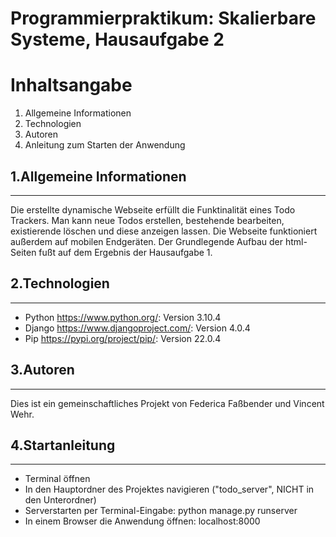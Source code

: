 # Programmierpraktikum: Skalierbare Systeme, Hausaufgabe 2
# Inhaltsangabe
1. Allgemeine Informationen
2. Technologien
3. Autoren
4. Anleitung zum Starten der Anwendung

## 1.Allgemeine Informationen 
***
Die erstellte dynamische Webseite erfüllt die Funktinalität eines Todo Trackers.
Man kann neue Todos erstellen, bestehende bearbeiten, existierende löschen und diese anzeigen lassen.
Die Webseite funktioniert außerdem auf mobilen Endgeräten.
Der Grundlegende Aufbau der html-Seiten fußt auf dem Ergebnis der Hausaufgabe 1.

## 2.Technologien
***
* Python https://www.python.org/: Version 3.10.4
* Django https://www.djangoproject.com/: Version 4.0.4
* Pip https://pypi.org/project/pip/: Version 22.0.4
 
## 3.Autoren
***
Dies ist ein gemeinschaftliches Projekt von Federica Faßbender und Vincent Wehr.

## 4.Startanleitung
***
- Terminal öffnen
- In den Hauptordner des Projektes navigieren ("todo_server", NICHT in den Unterordner)
- Serverstarten per Terminal-Eingabe: python manage.py runserver
- In einem Browser die Anwendung öffnen: localhost:8000